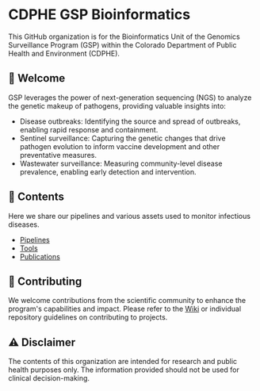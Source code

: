 # CDPHE GSP Bioinformatics

This GitHub organization is for the Bioinformatics Unit of the Genomics Surveillance Program (GSP) within the Colorado Department of Public Health and Environment (CDPHE).

## 👋 Welcome

GSP leverages the power of next-generation sequencing (NGS) to analyze the genetic makeup of pathogens, providing valuable insights into:

- Disease outbreaks: Identifying the source and spread of outbreaks, enabling rapid response and containment.
- Sentinel surveillance: Capturing the genetic changes that drive pathogen evolution to inform vaccine development and other preventative measures. 
- Wastewater surveillance: Measuring community-level disease prevalence, enabling early detection and intervention.

## 📑 Contents

Here we share our pipelines and various assets used to monitor infectious diseases.

- [Pipelines](https://github.com/orgs/CDPHE-bioinformatics/repositories?q=visibility%3Apublic+topic%3Apipeline)
- [Tools](https://github.com/orgs/CDPHE-bioinformatics/repositories?q=visibility%3Apublic+topic%3Atools)
- [Publications](https://github.com/CDPHE-bioinformatics/CDPHE-publications)

## 🎁 Contributing

We welcome contributions from the scientific community to enhance the program's capabilities and impact. Please refer to the [Wiki](https://github.com/CDPHE-bioinformatics/.github/wiki) or individual repository guidelines on contributing to projects.

## ⚠️ Disclaimer

The contents of this organization are intended for research and public health purposes only. The information provided should not be used for clinical decision-making.
